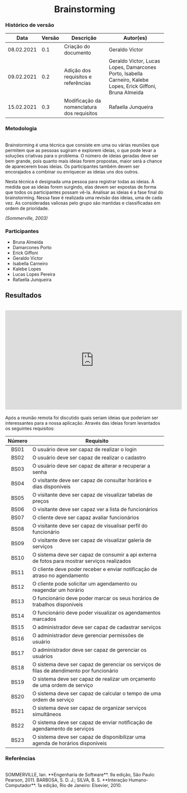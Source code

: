 # <center> Brainstorming

### Histórico de versão

|Data | Versão | Descrição | Autor(es)
| -- | -- | -- | -- |
| 08.02.2021 | 0.1 | Criação do documento | Geraldo Victor|
| 09.02.2021 | 0.2 | Adição dos requisitos e referências | Geraldo Victor, Lucas Lopes, Damarcones Porto, Isabella Carneiro, Kalebe Lopes, Erick Giffoni, Bruna Almeida|
| 15.02.2021 | 0.3 | Modificação da nomenclatura dos requisitos | Rafaella Junqueira |


### Metodologia
<br>Brainstorming é uma técnica que consiste em uma ou várias reuniões que permitem que as pessoas sugiram e explorem ideias, o que pode levar a soluções criativas para o problema. O número de ideias geradas deve ser bem grande, pois quanto mais ideias forem propostas, maior será a chance de aparecerem boas ideias. Os participantes também devem ser encorajados a combinar ou enriquecer as ideias uns dos outros.

Nesta técnica é designada uma pessoa para registrar todas as ideias. À medida que as ideias forem surgindo, elas devem ser expostas de forma que todos os participantes possam vê-la. Analisar as ideias é a fase final do brainstorming. Nessa fase é realizada uma revisão das ideias, uma de cada vez. As consideradas valiosas pelo grupo são mantidas e classificadas em ordem de prioridade.

<p align="justify"><em>(Sommerville, 2003)</em> </p>

### Participantes

* Bruna Almeida 
* Damarcones Porto 
* Erick Giffoni 
* Geraldo Victor 
* Isabella Carneiro 
* Kalebe Lopes 
* Lucas Lopes Pereira 
* Rafaella Junqueira 

## Resultados

<br>
<div align="center">
    <iframe 
        width="560" 
        height="315" 
        src="https://www.youtube.com/embed/hU7_6EAonpo" 
        frameborder="0" 
        allow="accelerometer; autoplay; clipboard-write; encrypted-media; gyroscope; picture-in-picture" allowfullscreen>
    </iframe>
</div>
<br>
Após a reunião remota foi discutido quais seriam ideias que poderiam ser interessantes para a nossa aplicação.
Através das ideias foram levantados os seguintes requisitos: <br>

| Número | Requisito|
| :--: | -- |
| BS01 | O usuário deve ser capaz de realizar o login|
| BS02 | O usuário deve ser capaz de realizar o cadastro|
| BS03 | O usuário deve ser capaz de alterar e recuperar a senha|
| BS04 | O visitante deve ser capaz de consultar horários e dias disponíveis|
| BS05 | O visitante deve ser capaz de visualizar tabelas de preços|
| BS06 | O visitante deve ser capaz ver a lista de funcionários|
| BS07 | O cliente deve ser capaz avaliar funcionários|
| BS08 | O visitante deve ser capaz de visualisar perfil do funcionário|
| BS09 | O visitante deve ser capaz de visualizar galeria de serviços|
| BS10 | O sistema deve ser capaz de consumir a api externa de fotos para mostrar serviços realizados|
| BS11 | O cliente deve poder receber e enviar notificação de atraso no agendamento|
| BS12 | O cliente pode solicitar um agendamento ou reagendar um horário|
| BS13 | O funcionário deve poder marcar os seus horários de trabalhos disponíveis|
| BS14 | O funcionário deve poder visualizar os agendamentos marcados|
| BS15 | O administrador deve ser capaz de cadastrar serviços|
| BS16 | O administrador deve gerenciar permissões de usuário|
| BS17 | O administrador deve ser capaz de gerenciar os usuários|
| BS18 | O sistema deve ser capaz de gerenciar os serviços de filas de atendimento por funcionário|
| BS19 | O sistema deve ser capaz de realizar um orçamento de uma ordem de serviço|
| BS20 | O sistema deve ser capaz de calcular o tempo de uma ordem de serviço|
| BS21 | O sistema deve ser capaz de organizar serviços simultâneos|
| BS22 | O sistema deve ser capaz de enviar notificação de agendamento de serviços|
| BS23 | O sistema deve ser capaz de disponibilizar uma agenda de horários disponíveis|


### Referências
<br>
SOMMERVILLE, Ian. **Engenharia de Software**. 9a edição, São Paulo: Pearson, 2011.
BARBOSA, S. D. J.; SILVA, B. S. **Interação Humano-Computador**. 1a edição, Rio de Janeiro: Elsevier, 2010.
